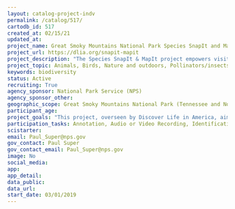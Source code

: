 ```yaml
---
layout: catalog-project-indv
permalink: /catalog/517/
cartodb_id: 517
created_at: 02/15/21  
updated_at: 
project_name: Great Smoky Mountains National Park Species SnapIt and MapIt
project_url: https://dlia.org/snapit-mapit
project_description: "The Species SnapIt & MapIt project empowers visitors to Great Smoky Mountains National Park to record and report valuable information about the animals, plants and other organisms they see in the park. Participants are encouraged to look for certain under-studied species in the park and to share their observations using an app called iNaturalist. Their observations are used to develop new species distribution maps for a public NPS web tool called Atlas of the Smokies. This tool allows users to visualize where a species has been found across the park and see where else it is likely to occur, based on a number of environmental factors. Park officials use these maps to make informed land management decisions, while researchers use them to better understand the spatial distribution of life across the Smokies."
project_topic: Animals, Birds, Nature and outdoors, Pollinators/insects
keywords: biodiversity
status: Active
recruiting: True
agency_sponsor: National Park Service (NPS)
agency_sponsor_other: 
geographic_scope: Great Smoky Mountains National Park (Tennessee and North Carolina)
participant_age: 
project_goals: "This project, overseen by Discover Life in America, aims to benefit from the observational skills of park visitors to help develop distribution probability maps for species found in Great Smoky Mountains National Park."
participation_tasks: Annotation, Audio or Video Recording, Identification, Observation, Photography
scistarter: 
email: Paul_Super@nps.gov
gov_contact: Paul Super
gov_contact_email: Paul_Super@nps.gov
image: No
social_media: 
app: 
app_detail: 
data_public: 
data_url: 
start_date: 03/01/2019  
---
```



